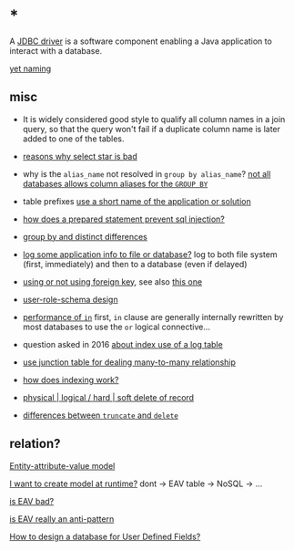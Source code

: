 # *

A [JDBC driver](https://en.wikipedia.org/wiki/JDBC_driver) is a software component enabling a Java application to interact with a database.

[yet naming](https://stackoverflow.com/questions/4702728/relational-table-naming-convention/4703155#4703155)

## misc

- It is widely considered good style to qualify all column names in a join query, so that the query won't fail if a duplicate column name is later added to one of the tables.

- [reasons why select star is bad](https://tanelpoder.com/posts/reasons-why-select-star-is-bad-for-sql-performance/)

- why is the `alias_name` not resolved in `group by alias_name`? [not all databases allows column aliases for the `GROUP BY`](https://stackoverflow.com/a/53735514/11844003)

- table prefixes [use a short name of the application or solution](https://stackoverflow.com/a/324183/11844003)

- [how does a prepared statement prevent sql injection?](https://stackoverflow.com/questions/1582161/how-does-a-preparedstatement-avoid-or-prevent-sql-injection)

- [group by and distinct differences](https://stackoverflow.com/questions/164319/is-there-any-difference-between-group-by-and-distinct)

- [log some application info to file or database?](https://stackoverflow.com/a/3458899/11844003) log to both file system (first, immediately) and then to a database (even if delayed)

- [using or not using foreign key](https://dba.stackexchange.com/questions/168590/not-using-foreign-key-constraints-in-real-practice-is-it-ok), see also [this one](https://stackoverflow.com/questions/57507444/what-are-the-advantages-disadvantages-of-having-all-foreign-keys-in-the-fact-tab)

- [user-role-schema design](https://stackoverflow.com/questions/10879143/how-to-design-a-user-role-schema-in-a-sql-server-database)

- [performance of `in`](https://stackoverflow.com/questions/1013797/is-sql-in-bad-for-performance) first, `in` clause are generally internally rewritten by most databases to use the `or` logical connective...

- question asked in 2016 [about index use of a log table](https://dba.stackexchange.com/questions/159432/what-index-type-to-use-for-a-log)

- [use junction table for dealing many-to-many relationship](https://dba.stackexchange.com/questions/106001/are-junction-tables-a-good-practice)

- [how does indexing work?](https://stackoverflow.com/questions/1108/how-does-database-indexing-work)

- [physical | logical / hard | soft delete of record](https://stackoverflow.com/questions/378331/physical-vs-logical-hard-vs-soft-delete-of-database-record)

- [differences between `truncate` and `delete`](https://stackoverflow.com/questions/139630/whats-the-difference-between-truncate-and-delete-in-sql)

## relation?

[Entity-attribute-value model](https://en.wikipedia.org/wiki/Entity%E2%80%93attribute%E2%80%93value_model)

[I want to create model at runtime?](https://softwareengineering.stackexchange.com/questions/238511/mvc4-how-to-create-model-at-run-time) dont -> EAV table -> NoSQL -> ...

[is EAV bad?](https://softwareengineering.stackexchange.com/questions/93124/eav-is-it-really-bad-in-all-scenarios)

[is EAV really an anti-pattern](https://stackoverflow.com/questions/31347290/eav-in-an-ecommerce-case-is-it-really-an-anti-pattern)

[How to design a database for User Defined Fields?](https://stackoverflow.com/questions/5106335/how-to-design-a-database-for-user-defined-fields)
